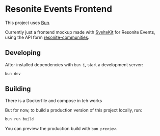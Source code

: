 # Resonite Events Frontend

This project uses [Bun](https://bun.sh/).

Currently just a frontend mockup made with [SvelteKit](https://svelte.dev/) for Resonite Events, using the API form [resonite-communities](https://resonite-communities.com/).

## Developing

After installed dependencies with `bun i`, start a development server:

```bash
bun dev
```

## Building

There is a Dockerfile and compose in teh works

But for now, to build a production version of this project locally, run:

```bash
bun run build
```

You can preview the production build with `bun preview`.
